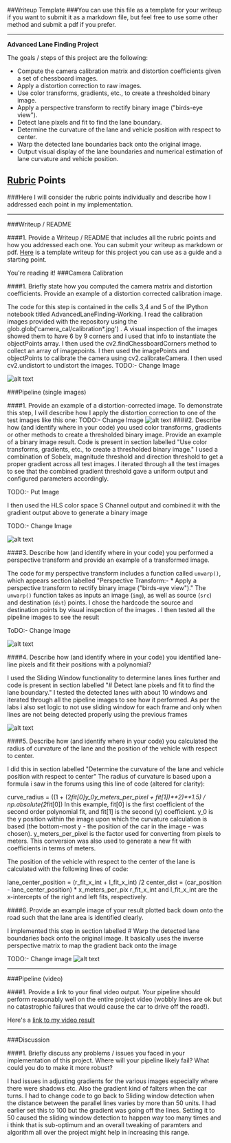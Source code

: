 ##Writeup Template
###You can use this file as a template for your writeup if you want to submit it as a markdown file, but feel free to use some other method and submit a pdf if you prefer.

---

**Advanced Lane Finding Project**

The goals / steps of this project are the following:

* Compute the camera calibration matrix and distortion coefficients given a set of chessboard images.
* Apply a distortion correction to raw images.
* Use color transforms, gradients, etc., to create a thresholded binary image.
* Apply a perspective transform to rectify binary image ("birds-eye view").
* Detect lane pixels and fit to find the lane boundary.
* Determine the curvature of the lane and vehicle position with respect to center.
* Warp the detected lane boundaries back onto the original image.
* Output visual display of the lane boundaries and numerical estimation of lane curvature and vehicle position.

[//]: # (Image References)

[image1]: ./examples/undistort_output.png "Undistorted"
[image2]: ./test_images/test1.jpg "Road Transformed"
[image3]: ./examples/binary_combo_example.jpg "Binary Example"
[image4]: ./examples/warped_straight_lines.jpg "Warp Example"
[image5]: ./examples/color_fit_lines.jpg "Fit Visual"
[image6]: ./examples/example_output.jpg "Output"
[video1]: ./project_video.mp4 "Video"

## [Rubric](https://review.udacity.com/#!/rubrics/571/view) Points
###Here I will consider the rubric points individually and describe how I addressed each point in my implementation.  

---
###Writeup / README

####1. Provide a Writeup / README that includes all the rubric points and how you addressed each one.  You can submit your writeup as markdown or pdf.  [Here](https://github.com/udacity/CarND-Advanced-Lane-Lines/blob/master/writeup_template.md) is a template writeup for this project you can use as a guide and a starting point.  

You're reading it!
###Camera Calibration

####1. Briefly state how you computed the camera matrix and distortion coefficients. Provide an example of a distortion corrected calibration image.

The code for this step is contained in the  cells 3,4 and 5 of the IPython notebook titled AdvancedLaneFinding-Working. I read the calibration images provided with the repository using  the glob.glob('camera_cal/calibration*.jpg') . A visual inspection of the images showed them to have 6 by 9 corners and i used that info to instantiate the objectPoints array. I then  used the cv2.findChessboardCorners method to collect an array of imagepoints. I then used the imagePoints and objectPoints to calibrate the camera using cv2.calibrateCamera. I then used cv2.undistort to undistort the images.
 TODO:- Change Image

![alt text][image1]

###Pipeline (single images)

####1. Provide an example of a distortion-corrected image.
To demonstrate this step, I will describe how I apply the distortion correction to one of the test images like this one:
TODO:- Change Image
![alt text][image2]
####2. Describe how (and identify where in your code) you used color transforms, gradients or other methods to create a thresholded binary image.  Provide an example of a binary image result.
Code is present in section labelled "Use color transforms, gradients, etc., to create a thresholded binary image."
I used a combination of Sobelx, magnitude threshold and direction threshold to get a proper gradient across all test images. I iterated through all the test images to see that the combined gradient threshold gave a uniform output and configured parameters accordingly.

TODO:- Put Image 

I then used the HLS color space S Channel output and combined it with the gradient output above to generate a binary image

TODO:- Change Image

![alt text][image3]

####3. Describe how (and identify where in your code) you performed a perspective transform and provide an example of a transformed image.

The code for my perspective transform includes a function called `unwarp()`, which appears section labelled "Perspective Transform:- * Apply a perspective transform to rectify binary image ("birds-eye view")."
 The `unwarp()` function takes as inputs an image (`img`), as well as source (`src`) and destination (`dst`) points.  I chose the hardcode the source and destination points by visual inspection of the images . I then tested all the pipeline images to see the result

ToDO:- Change Image 

![alt text][image4]

####4. Describe how (and identify where in your code) you identified lane-line pixels and fit their positions with a polynomial?

I used the Sliding Window functionality to determine lanes lines further and code is present in section labelled "# Detect lane pixels and fit to find the lane boundary." I tested the detected lanes with about 10 windows and iterated through all the pipeline images to see how it performed. As per the labs i also set logic to not use sliding window for each frame and only when lines are not being detected properly using the previous frames 

![alt text][image5]

####5. Describe how (and identify where in your code) you calculated the radius of curvature of the lane and the position of the vehicle with respect to center.

I did this in section labelled "Determine the curvature of the lane and vehicle position with respect to center" The radius of curvature is based upon a formula i saw in the forums using this line of code (altered for clarity):

curve_radius = ((1 + (2*fit[0]*y_0*y_meters_per_pixel + fit[1])**2)**1.5) / np.absolute(2*fit[0])
In this example, fit[0] is the first coefficient of the second order polynomial fit, and fit[1] is the second (y) coefficient. y_0 is the y position within the image upon which the curvature calculation is based (the bottom-most y - the position of the car in the image - was chosen). y_meters_per_pixel is the factor used for converting from pixels to meters. This conversion was also used to generate a new fit with coefficients in terms of meters.

The position of the vehicle with respect to the center of the lane is calculated with the following lines of code:

lane_center_position = (r_fit_x_int + l_fit_x_int) /2
center_dist = (car_position - lane_center_position) * x_meters_per_pix
r_fit_x_int and l_fit_x_int are the x-intercepts of the right and left fits, respectively. 

####6. Provide an example image of your result plotted back down onto the road such that the lane area is identified clearly.

I implemented this step in section labelled # Warp the detected lane boundaries back onto the original image. It basically uses the inverse perspective matrix to map the gradient back onto the image 

TODO:- Change image
![alt text][image6]

---

###Pipeline (video)

####1. Provide a link to your final video output.  Your pipeline should perform reasonably well on the entire project video (wobbly lines are ok but no catastrophic failures that would cause the car to drive off the road!).

Here's a [link to my video result](./project_video.mp4)

---

###Discussion

####1. Briefly discuss any problems / issues you faced in your implementation of this project.  Where will your pipeline likely fail?  What could you do to make it more robust?

I had issues in adjusting gradients for the various images especially where there were shadows etc. Also the gradient kind of falters when the car turns. I had to change code to go back to Sliding window detection when the distance between the parallel lines varies by more than 50 units. I had earlier set this to 100 but the gradient was going off the lines. Setting it to 50 caused the sliding window detection to happen way too many times and i think that is sub-optimum and an overall tweaking of paramters and algorithm all over the project might help in increasing this range.

